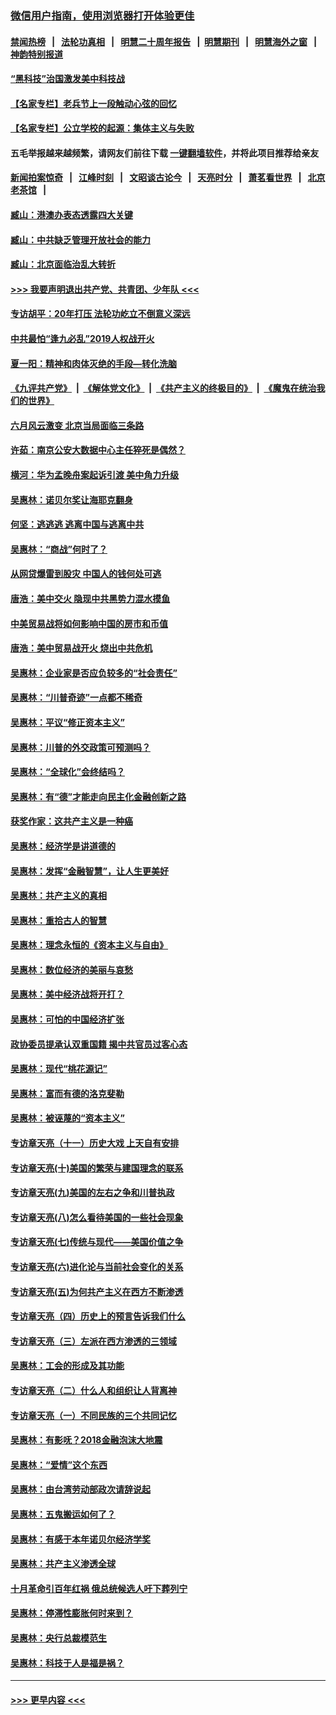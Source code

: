 ### [微信用户指南，使用浏览器打开体验更佳](https://github.com/gfw-breaker/banned-news1/blob/master/indexes/wechat-guide.md?t=0)
#### [禁闻热榜](热点新闻.md?t=0)  &nbsp;&nbsp;|&nbsp;&nbsp; [法轮功真相](https://github.com/gfw-breaker/truth/blob/master/README.md?t=0) &nbsp;&nbsp;|&nbsp;&nbsp; [明慧二十周年报告](https://github.com/gfw-breaker/mh-reports/blob/master/README.md?t=0) &nbsp;&nbsp;|&nbsp;&nbsp;[明慧期刊](https://github.com/gfw-breaker/mh-qikan) &nbsp;&nbsp;|&nbsp;&nbsp; [明慧海外之窗](https://github.com/gfw-breaker/mh-news/blob/master/README.md?t=0) &nbsp;&nbsp;|&nbsp;&nbsp; [神韵特别报道](https://github.com/gfw-breaker/mh-news/blob/master/shenyun.md?t=0)
#### [“黑科技”治国激发美中科技战](../pages/nsc423/n11638056.md?t=02070555) 
#### [【名家专栏】老兵节上一段触动心弦的回忆](../pages/nsc423/n11646016.md?t=02070555) 
#### [【名家专栏】公立学校的起源：集体主义与失败](../pages/nsc423/n11601833.md?t=02070555) 
#### 五毛举报越来越频繁，请网友们前往下载 [一键翻墙软件](https://github.com/gfw-breaker/ssr-accounts)，并将此项目推荐给亲友
#### [新闻拍案惊奇](https://github.com/gfw-breaker/banned-news1/blob/master/pages/link4.md) &nbsp;&nbsp;|&nbsp;&nbsp; [江峰时刻](https://github.com/gfw-breaker/banned-news1/blob/master/pages/link4.md) &nbsp;&nbsp;|&nbsp;&nbsp; [文昭谈古论今](https://github.com/gfw-breaker/banned-news1/blob/master/pages/link4.md) &nbsp;&nbsp;|&nbsp;&nbsp; [天亮时分](https://github.com/gfw-breaker/banned-news1/blob/master/pages/link4.md) &nbsp;&nbsp;|&nbsp;&nbsp; [萧茗看世界](https://github.com/gfw-breaker/banned-news1/blob/master/pages/link4.md) &nbsp;&nbsp;|&nbsp;&nbsp; [北京老茶馆](https://github.com/gfw-breaker/banned-news1/blob/master/pages/link4.md) &nbsp;&nbsp;|&nbsp;&nbsp; 
#### [臧山：港澳办表态透露四大关键](../pages/nsc423/n11421628.md?t=02070555) 
#### [臧山：中共缺乏管理开放社会的能力](../pages/nsc423/n11407457.md?t=02070555) 
#### [臧山：北京面临治乱大转折](../pages/nsc423/n11406895.md?t=02070555) 
#### [>>> 我要声明退出共产党、共青团、少年队 <<<](https://github.com/begood0513/goodnews/blob/master/quit/letter.md) 
#### [专访胡平：20年打压 法轮功屹立不倒意义深远](../pages/nsc423/n11398800.md?t=02070555) 
#### [中共最怕“逢九必乱”2019人权战开火](../pages/nsc423/n11385248.md?t=02070555) 
#### [夏一阳：精神和肉体灭绝的手段—转化洗脑](../pages/nsc423/n11368250.md?t=02070555) 
#### [《九评共产党》](https://github.com/begood0513/9ping.md/blob/master/README.md) &nbsp;|&nbsp; [《解体党文化》](../../../../jtdwh.md/blob/master/README.md)  &nbsp;|&nbsp; [《共产主义的终极目的》](../../../../gczydzjmd.md/blob/master/README.md) &nbsp;|&nbsp; [《魔鬼在统治我们的世界》](../../../../mgztzwmdsj.md/blob/master/README.md) 
#### [六月风云激变 北京当局面临三条路](../pages/nsc423/n11313668.md?t=02070555) 
#### [许茹：南京公安大数据中心主任猝死是偶然？](../pages/nsc423/n11064744.md?t=02070555) 
#### [横河：华为孟晚舟案起诉引渡 美中角力升级](../pages/nsc423/n11027230.md?t=02070555) 
#### [吴惠林：诺贝尔奖让海耶克翻身](../pages/nsc423/n10890049.md?t=02070555) 
#### [何坚：逃逃逃 逃离中国与逃离中共](../pages/nsc423/n10592891.md?t=02070555) 
#### [吴惠林：“商战”何时了？](../pages/nsc423/n10573558.md?t=02070555) 
#### [从网贷爆雷到股灾 中国人的钱何处可逃](../pages/nsc423/n10572800.md?t=02070555) 
#### [唐浩：美中交火 隐现中共黑势力混水摸鱼](../pages/nsc423/n10544040.md?t=02070555) 
#### [中美贸易战将如何影响中国的房市和币值](../pages/nsc423/n10543697.md?t=02070555) 
#### [唐浩：美中贸易战开火 烧出中共危机](../pages/nsc423/n10540126.md?t=02070555) 
#### [吴惠林：企业家是否应负较多的“社会责任”](../pages/nsc423/n10535022.md?t=02070555) 
#### [吴惠林：“川普奇迹”一点都不稀奇](../pages/nsc423/n10512808.md?t=02070555) 
#### [吴惠林：平议“修正资本主义”](../pages/nsc423/n10495724.md?t=02070555) 
#### [吴惠林：川普的外交政策可预测吗？](../pages/nsc423/n10462387.md?t=02070555) 
#### [吴惠林：“全球化”会终结吗？](../pages/nsc423/n10452838.md?t=02070555) 
#### [吴惠林：有“德”才能走向民主化金融创新之路](../pages/nsc423/n10432292.md?t=02070555) 
#### [获奖作家：这共产主义是一种癌](../pages/nsc423/n10431541.md?t=02070555) 
#### [吴惠林：经济学是讲道德的](../pages/nsc423/n10398014.md?t=02070555) 
#### [吴惠林：发挥“金融智慧”，让人生更美好](../pages/nsc423/n10375019.md?t=02070555) 
#### [吴惠林：共产主义的真相](../pages/nsc423/n10351394.md?t=02070555) 
#### [吴惠林：重拾古人的智慧](../pages/nsc423/n10337691.md?t=02070555) 
#### [吴惠林：理念永恒的《资本主义与自由》](../pages/nsc423/n10316274.md?t=02070555) 
#### [吴惠林：数位经济的美丽与哀愁](../pages/nsc423/n10292946.md?t=02070555) 
#### [吴惠林：美中经济战将开打？](../pages/nsc423/n10258825.md?t=02070555) 
#### [吴惠林：可怕的中国经济扩张](../pages/nsc423/n10219147.md?t=02070555) 
#### [政协委员提承认双重国籍 揭中共官员过客心态](../pages/nsc423/n10208809.md?t=02070555) 
#### [吴惠林：现代“桃花源记”](../pages/nsc423/n10185234.md?t=02070555) 
#### [吴惠林：富而有德的洛克斐勒](../pages/nsc423/n10142264.md?t=02070555) 
#### [吴惠林：被诬蔑的“资本主义”](../pages/nsc423/n10124816.md?t=02070555) 
#### [专访章天亮（十一）历史大戏 上天自有安排](../pages/nsc423/n10094905.md?t=02070555) 
#### [专访章天亮(十)美国的繁荣与建国理念的联系](../pages/nsc423/n10094899.md?t=02070555) 
#### [专访章天亮(九)美国的左右之争和川普执政](../pages/nsc423/n10094889.md?t=02070555) 
#### [专访章天亮(八)怎么看待美国的一些社会现象](../pages/nsc423/n10094857.md?t=02070555) 
#### [专访章天亮(七)传统与现代——美国价值之争](../pages/nsc423/n10093140.md?t=02070555) 
#### [专访章天亮(六)进化论与当前社会变化的关系](../pages/nsc423/n10092036.md?t=02070555) 
#### [专访章天亮(五)为何共产主义在西方不断渗透](../pages/nsc423/n10083620.md?t=02070555) 
#### [专访章天亮（四）历史上的预言告诉我们什么](../pages/nsc423/n10083606.md?t=02070555) 
#### [专访章天亮（三）左派在西方渗透的三领域](../pages/nsc423/n10081115.md?t=02070555) 
#### [吴惠林：工会的形成及其功能](../pages/nsc423/n10080633.md?t=02070555) 
#### [专访章天亮（二）什么人和组织让人背离神](../pages/nsc423/n10076637.md?t=02070555) 
#### [专访章天亮（一）不同民族的三个共同记忆](../pages/nsc423/n10074188.md?t=02070555) 
#### [吴惠林：有影呒？2018金融泡沫大地震](../pages/nsc423/n10040534.md?t=02070555) 
#### [吴惠林：“爱情”这个东西](../pages/nsc423/n10019423.md?t=02070555) 
#### [吴惠林：由台湾劳动部政次请辞说起](../pages/nsc423/n9979679.md?t=02070555) 
#### [吴惠林：五鬼搬运如何了？](../pages/nsc423/n9925338.md?t=02070555) 
#### [吴惠林：有感于本年诺贝尔经济学奖](../pages/nsc423/n9871883.md?t=02070555) 
#### [吴惠林：共产主义渗透全球](../pages/nsc423/n9812748.md?t=02070555) 
#### [十月革命引百年红祸 俄总统候选人吁下葬列宁](../pages/nsc423/n9810182.md?t=02070555) 
#### [吴惠林：停滞性膨胀何时来到？](../pages/nsc423/n9764136.md?t=02070555) 
#### [吴惠林：央行总裁模范生](../pages/nsc423/n9728134.md?t=02070555) 
#### [吴惠林：科技于人是福是祸？](../pages/nsc423/n9672982.md?t=02070555) 

----
#### [ >>> 更早内容 <<< ](../indexes/nsc423-earlier.md)
